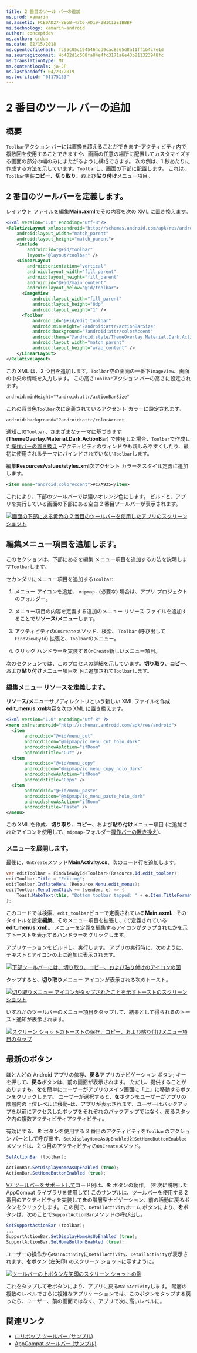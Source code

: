 ```yaml
---
title: 2 番目のツール バーの追加
ms.prod: xamarin
ms.assetid: FCE0AD27-8B6B-47C6-AD19-2B1C12E1BBBF
ms.technology: xamarin-android
author: conceptdev
ms.author: crdun
ms.date: 02/15/2018
ms.openlocfilehash: fc95c05c1945464cd9cac8565d8a11ff1b4c7e1d
ms.sourcegitcommit: 4b402d1c508fa84e4fc3171a6e43b811323948fc
ms.translationtype: MT
ms.contentlocale: ja-JP
ms.lasthandoff: 04/23/2019
ms.locfileid: "61175153"
---
```

# <a name="adding-a-second-toolbar"></a>2 番目のツール バーの追加


## <a name="overview"></a>概要 

`Toolbar`アクション バーには置換を超えることができます&ndash;アクティビティ内で複数回を使用することできますや、画面の任意の場所に配置してカスタマイズする画面の部分の幅のみにまたがるように構成できます。 次の例は、1 秒あたりに作成する方法を示しています。`Toolbar`し、画面の下部に配置します。 これは、`Toolbar`実装**コピー**、**切り取り**、および**貼り付け**メニュー項目。 


## <a name="define-the-second-toolbar"></a>2 番目のツールバーを定義します。 

レイアウト ファイルを編集**Main.axml**でその内容を次の XML に置き換えます。

```xml
<?xml version="1.0" encoding="utf-8"?>
<RelativeLayout xmlns:android="http://schemas.android.com/apk/res/android"
    android:layout_width="match_parent"
    android:layout_height="match_parent">
    <include
        android:id="@+id/toolbar"
        layout="@layout/toolbar" />
    <LinearLayout
        android:orientation="vertical"
        android:layout_width="fill_parent"
        android:layout_height="fill_parent"
        android:id="@+id/main_content"
        android:layout_below="@id/toolbar">
      <ImageView
          android:layout_width="fill_parent"
          android:layout_height="0dp"
          android:layout_weight="1" />
      <Toolbar
          android:id="@+id/edit_toolbar"
          android:minHeight="?android:attr/actionBarSize"
          android:background="?android:attr/colorAccent"
          android:theme="@android:style/ThemeOverlay.Material.Dark.ActionBar"
          android:layout_width="match_parent"
          android:layout_height="wrap_content" />
    </LinearLayout>
</RelativeLayout>
```

この XML は、2 つ目を追加します。`Toolbar`空の画面の一番下`ImageView`、画面の中央の情報を入力します。 この高さ`Toolbar`アクション バーの高さに設定されます。 

```xml
android:minHeight="?android:attr/actionBarSize"
```

これの背景色`Toolbar`次に定義されているアクセント カラーに設定されます。

```xml
android:background="?android:attr/colorAccent
```

通知この`Toolbar`、さまざまなテーマに基づきます (**ThemeOverlay.Material.Dark.ActionBar**) で使用した場合、`Toolbar`で作成した[操作バーの置き換え](~/android/user-interface/controls/tool-bar/replacing-the-action-bar.md) &ndash;アクティビティのウィンドウも親しみやすくしたり、最初に使用されるテーマにバインドされていない`Toolbar`します。

編集**Resources/values/styles.xml**次アクセント カラーをスタイル定義に追加します。 

```xml
<item name="android:colorAccent">#C7A935</item>
```

これにより、下部のツールバーでは濃いオレンジ色にします。 ビルドと、アプリを実行している画面の下部にある空白 2 番目ツールバーが表示されます。 

[![画面の下部にある黄色の 2 番目のツールバーを使用したアプリのスクリーン ショット](adding-a-second-toolbar-images/01-second-toolbar-sml.png)](adding-a-second-toolbar-images/01-second-toolbar.png#lightbox)


 
## <a name="add-edit-menu-items"></a>編集メニュー項目を追加します。 

このセクションは、下部にあるを編集 メニュー項目を追加する方法を説明します`Toolbar`します。 

セカンダリにメニュー項目を追加する`Toolbar`: 

1.  メニュー アイコンを追加、 `mipmap-` (必要な) 場合は、アプリ プロジェクトのフォルダー。

2.  メニュー項目の内容を定義する追加のメニュー リソース ファイルを追加することで**リソース/メニュー**します。 

3.  アクティビティの`OnCreate`メソッド、検索、 `Toolbar` (呼び出して`FindViewById`) 拡張と、`Toolbar`のメニュー。

4.  クリック ハンドラーを実装する`OnCreate`新しいメニュー項目。 

次のセクションでは、このプロセスの詳細を示しています。**切り取り**、**コピー**、および**貼り付け**メニュー項目を下に追加されて`Toolbar`します。 



### <a name="define-the-edit-menu-resource"></a>編集メニュー リソースを定義します。

**リソース/メニュー**サブディレクトリという新しい XML ファイルを作成**edit_menus.xml**内容を次の XML に置き換えます。

```xml
<?xml version="1.0" encoding="utf-8" ?>
<menu xmlns:android="http://schemas.android.com/apk/res/android">
  <item
       android:id="@+id/menu_cut"
       android:icon="@mipmap/ic_menu_cut_holo_dark"
       android:showAsAction="ifRoom"
       android:title="Cut" />
  <item
       android:id="@+id/menu_copy"
       android:icon="@mipmap/ic_menu_copy_holo_dark"
       android:showAsAction="ifRoom"
       android:title="Copy" />
  <item
       android:id="@+id/menu_paste"
       android:icon="@mipmap/ic_menu_paste_holo_dark"
       android:showAsAction="ifRoom"
       android:title="Paste" />
</menu>
```

この XML を作成、**切り取り**、**コピー**、および**貼り付け**メニュー項目 (に追加されたアイコンを使用して、`mipmap-`フォルダー[操作バーの置き換え](~/android/user-interface/controls/tool-bar/replacing-the-action-bar.md)).



### <a name="inflate-the-menus"></a>メニューを展開します。

最後に、`OnCreate`メソッド**MainActivity.cs**、次のコード行を追加します。 

```csharp
var editToolbar = FindViewById<Toolbar>(Resource.Id.edit_toolbar);
editToolbar.Title = "Editing";
editToolbar.InflateMenu (Resource.Menu.edit_menus);
editToolbar.MenuItemClick += (sender, e) => {
    Toast.MakeText(this, "Bottom toolbar tapped: " + e.Item.TitleFormatted, ToastLength.Short).Show();
};
```

このコードでは検索、`edit_toolbar`ビューで定義されている**Main.axml**、そのタイトルを設定**編集**、そのメニュー項目を拡張し、(で定義されている**edit_menus.xml**)。 メニューを定義を編集するアイコンがタップされたかを示すトーストを表示するハンドラーをクリックします。 

アプリケーションをビルドし、実行します。 アプリの実行時に、次のように、テキストとアイコンの上に追加は表示されます。 

[![下部ツールバーには、切り取り、コピー、および貼り付けのアイコンの図](adding-a-second-toolbar-images/02-bottom-toolbar-sml.png)](adding-a-second-toolbar-images/02-bottom-toolbar.png#lightbox)

タップすると、**切り取り**メニュー アイコンが表示される次のトースト。 

[![切り取りメニュー アイコンがタップされたことを示すトーストのスクリーン ショット](adding-a-second-toolbar-images/03-bottom-tapped-sml.png)](adding-a-second-toolbar-images/03-bottom-tapped.png#lightbox)

いずれかのツールバーのメニュー項目をタップして、結果として得られるのトースト通知が表示されます。 

[![スクリーン ショットのトーストの保存、コピー、および貼り付けメニュー項目のタップ](adding-a-second-toolbar-images/04-menu-action-sml.png)](adding-a-second-toolbar-images/04-menu-action.png#lightbox)



## <a name="the-up-button"></a>最新のボタン 

ほとんどの Android アプリの依存、**戻る**アプリのナビゲーション ボタン; キーを押して、**戻る**ボタンは、前の画面が表示されます。
ただし、提供することがありますも、**を**を簡単にユーザーがアプリのメイン画面に「上」に移動するボタンをクリックします。 ユーザーが選択すると、**を**ボタンをユーザーがアプリの階層内の上位レベルに移動&ndash;は、アプリが表示されます、ユーザーはバックアップを以前にアクセスしたポップをそれぞれのバックアップではなく、戻るスタック内の複数アクティビティアクティビティ。 

有効にする、**を** ボタンを使用する 2 番目のアクティビティを`Toolbar`のアクション バーとして呼び出す、`SetDisplayHomeAsUpEnabled`と`SetHomeButtonEnabled`メソッドは、2 つ目のアクティビティの`OnCreate`メソッド。

```csharp
SetActionBar (toolbar);
...
ActionBar.SetDisplayHomeAsUpEnabled (true);
ActionBar.SetHomeButtonEnabled (true);
```

[V7 ツールバーをサポートして](https://developer.xamarin.com/samples/monodroid/Supportv7/AppCompat/Toolbar/)コード例は、**を** ボタンの動作。 (を次に説明した AppCompat ライブラリを使用して) このサンプルは、ツールバーを使用する 2 番目のアクティビティを実装して**を**の階層型ナビゲーション、前の活動に戻るボタンをクリックします。 この例で、`DetailActivity`ホーム ボタンにより、**を**ボタンは、次のことで`SupportActionBar`メソッドの呼び出し。 

```csharp
SetSupportActionBar (toolbar);
...
SupportActionBar.SetDisplayHomeAsUpEnabled (true);
SupportActionBar.SetHomeButtonEnabled (true);
```

ユーザーの操作から`MainActivity`に`DetailActivity`、`DetailActivity`が表示されます、**を**ボタン (左矢印) のスクリーン ショットに示すように。

[![ツールバーの上ボタン左矢印のスクリーン ショットの例](adding-a-second-toolbar-images/05-up-button-sml.png)](adding-a-second-toolbar-images/05-up-button.png#lightbox)

これをタップして**を**ボタンにより、アプリに戻る`MainActivity`します。 階層の複数のレベルでさらに複雑なアプリケーションでは、このボタンをタップする戻ったら、ユーザー、前の画面ではなく、アプリで次に高いレベルに。 



## <a name="related-links"></a>関連リンク

- [ロリポップ ツールバー (サンプル)](https://developer.xamarin.com/samples/monodroid/android5.0/Toolbar/)
- [AppCompat ツールバー (サンプル)](https://developer.xamarin.com/samples/monodroid/Supportv7/AppCompat/Toolbar/)
